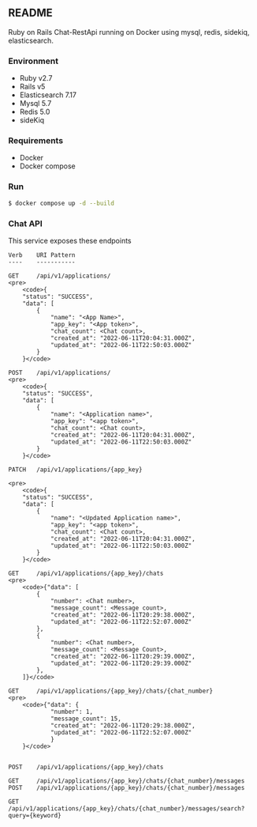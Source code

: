 <!-- # README

This README would normally document whatever steps are necessary to get the
application up and running.

Things you may want to cover:

* Ruby version

* System dependencies

* Configuration

* Database creation

* Database initialization

* Services (job queues, cache servers, search engines, etc.) -->
## README

Ruby on Rails Chat-RestApi running on Docker using mysql, redis, sidekiq, elasticsearch.

### Environment

* Ruby v2.7
* Rails v5
* Elasticsearch 7.17
* Mysql 5.7
* Redis 5.0
* sideKiq 

### Requirements

* Docker
* Docker compose

### Run

```bash
$ docker compose up -d --build
```

### Chat API
This service exposes these endpoints

```
Verb    URI Pattern
----    -----------

GET     /api/v1/applications/
<pre>
    <code>{
    "status": "SUCCESS",
    "data": [
        {
            "name": "<App Name>",
            "app_key": "<App token>",
            "chat_count": <Chat count>,
            "created_at": "2022-06-11T20:04:31.000Z",
            "updated_at": "2022-06-11T22:50:03.000Z"
        }
    }</code>

POST    /api/v1/applications/
<pre>
    <code>{
    "status": "SUCCESS",
    "data": [
        {
            "name": "<Application name>",
            "app_key": "<app token>",
            "chat_count": <Chat count>,
            "created_at": "2022-06-11T20:04:31.000Z",
            "updated_at": "2022-06-11T22:50:03.000Z"
        }
    }</code>

PATCH   /api/v1/applications/{app_key}

<pre>
    <code>{
    "status": "SUCCESS",
    "data": [
        {
            "name": "<Updated Application name>",
            "app_key": "<app token>",
            "chat_count": <Chat count>,
            "created_at": "2022-06-11T20:04:31.000Z",
            "updated_at": "2022-06-11T22:50:03.000Z"
        }
    }</code>

GET     /api/v1/applications/{app_key}/chats
<pre>
    <code>{"data": [
        {
            "number": <Chat number>,
            "message_count": <Message count>,
            "created_at": "2022-06-11T20:29:38.000Z",
            "updated_at": "2022-06-11T22:52:07.000Z"
        },
        {
            "number": <Chat number>,
            "message_count": <Message Count>,
            "created_at": "2022-06-11T20:29:39.000Z",
            "updated_at": "2022-06-11T20:29:39.000Z"
        },
    ]}</code>

GET     /api/v1/applications/{app_key}/chats/{chat_number}
<pre>
    <code>{"data": {
            "number": 1,
            "message_count": 15,
            "created_at": "2022-06-11T20:29:38.000Z",
            "updated_at": "2022-06-11T22:52:07.000Z"
            }
    }</code>


POST    /api/v1/applications/{app_key}/chats

GET     /api/v1/applications/{app_key}/chats/{chat_number}/messages
POST    /api/v1/applications/{app_key}/chats/{chat_number}/messages

GET     /api/v1/applications/{app_key}/chats/{chat_number}/messages/search?query={keyword}
```






